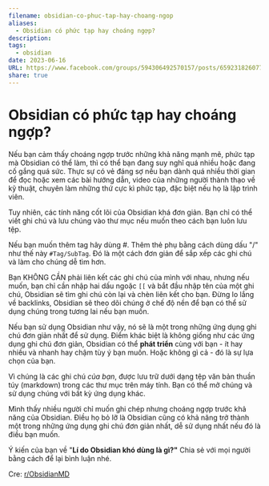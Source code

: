 ```yaml
---
filename: obsidian-co-phuc-tap-hay-choang-ngop
aliases:
  - Obsidian có phức tạp hay choáng ngợp?
description: 
tags:
  - obsidian
date: 2023-06-16
URL: https://www.facebook.com/groups/594306492570157/posts/659231826077623/
share: true
---
```


# Obsidian có phức tạp hay choáng ngợp?

Nếu bạn cảm thấy choáng ngợp trước những khả năng mạnh mẽ, phức tạp mà Obsidian có thể làm, thì có thể bạn đang suy nghĩ quá nhiều hoặc đang cố gắng quá sức. Thực sự có vẻ đáng sợ nếu bạn dành quá nhiều thời gian để đọc hoặc xem các bài hướng dẫn, video của những người thành thạo về kỹ thuật, chuyên làm những thứ cực kì phức tạp, đặc biệt nếu họ là lập trình viên.

Tuy nhiên, các tính năng cốt lõi của Obsidian khá đơn giản. Bạn chỉ có thể viết ghi chú và lưu chúng vào thư mục nếu muốn theo cách bạn luôn lưu tệp.

Nếu bạn muốn thêm tag hãy dùng #. Thêm thẻ phụ bằng cách dùng dấu "/" như thế này `#Tag/SubTag`. Đó là một cách đơn giản để sắp xếp các ghi chú và làm cho chúng dễ tìm hơn.

Bạn KHÔNG CẦN phải liên kết các ghi chú của mình với nhau, nhưng nếu muốn, bạn chỉ cần nhập hai dấu ngoặc `[[` và bắt đầu nhập tên của một ghi chú, Obsidian sẽ tìm ghi chú còn lại và chèn liên kết cho bạn. Đừng lo lắng về backlinks, Obsidian sẽ theo dõi chúng ở chế độ nền để bạn có thể sử dụng chúng trong tương lai nếu bạn muốn.

Nếu bạn sử dụng Obsidian như vậy, nó sẽ là một trong những ứng dụng ghi chú đơn giản nhất để sử dụng. Điểm khác biệt là không giống như các ứng dụng ghi chú đơn giản, Obsidian có thể **phát triển** cùng với bạn - ít hay nhiều và nhanh hay chậm tùy ý bạn muốn. Hoặc không gì cả - đó là sự lựa chọn của bạn.

Vì chúng là các ghi chú _của bạn_, được lưu trữ dưới dạng tệp văn bản thuần túy (markdown) trong các thư mục trên máy tính. Bạn có thể mở chúng và sử dụng chúng với bất kỳ ứng dụng khác.

Mình thấy nhiều người chỉ muốn ghi chép nhưng choáng ngợp trước khả năng của Obsidian. Điều họ bỏ lỡ là Obsidian cũng có khả năng trở thành một trong những ứng dụng ghi chú đơn giản nhất, dễ sử dụng nhất nếu đó là điều bạn muốn.

Ý kiến của bạn về "**Lí do Obsidian khó dùng là gì?"** Chia sẻ với mọi người bằng cách để lại bình luận nhé.

Cre: [r/ObsidianMD](https://www.reddit.com/r/ObsidianMD/comments/u9uq8k/)